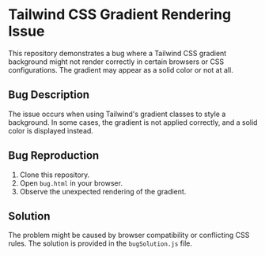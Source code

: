 # Tailwind CSS Gradient Rendering Issue

This repository demonstrates a bug where a Tailwind CSS gradient background might not render correctly in certain browsers or CSS configurations. The gradient may appear as a solid color or not at all.

## Bug Description

The issue occurs when using Tailwind's gradient classes to style a background.  In some cases, the gradient is not applied correctly, and a solid color is displayed instead.

## Bug Reproduction

1. Clone this repository.
2. Open `bug.html` in your browser.
3. Observe the unexpected rendering of the gradient.

## Solution

The problem might be caused by browser compatibility or conflicting CSS rules. The solution is provided in the `bugSolution.js` file.